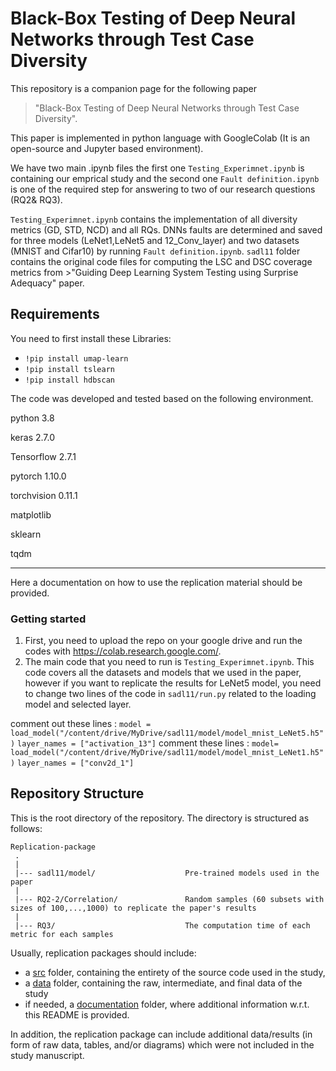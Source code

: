 # Black-Box Testing of Deep Neural Networks through Test Case Diversity

This repository is a companion page for the following paper 
> "Black-Box Testing of Deep Neural Networks through Test Case Diversity".

This paper is implemented in python language with GoogleColab (It is an open-source and Jupyter based environment).


We have two main .ipynb files the first one `Testing_Experimnet.ipynb` is containing our emprical study and the second one `Fault definition.ipynb` is one of the required step for answering to two of our research questions (RQ2& RQ3).

`Testing_Experimnet.ipynb` contains the implementation of all diversity metrics (GD, STD, NCD) and all RQs.
DNNs faults are determined and saved for three models (LeNet1,LeNet5 and 12_Conv_layer) and two datasets (MNIST and Cifar10) by running `Fault definition.ipynb`.
`sadl11` folder contains the original code files for computing the LSC and DSC coverage metrics from >"Guiding Deep Learning System Testing using Surprise Adequacy" paper.

Requirements
---------------
You need to first install these Libraries:
  - `!pip install umap-learn`
  - `!pip install tslearn`
  - `!pip install hdbscan`

The code was developed and tested based on the following environment.

python 3.8

keras 2.7.0

Tensorflow 2.7.1

pytorch 1.10.0

torchvision 0.11.1

matplotlib

sklearn

tqdm

---------------
Here a documentation on how to use the replication material should be provided.

### Getting started

1. First, you need to upload the repo on your google drive and run the codes with https://colab.research.google.com/.
2.  The main code that you need to run is `Testing_Experimnet.ipynb`. This code covers all the datasets and models that we used in the paper, however if you want to replicate the results for LeNet5 model, you need to change two lines of the code in `sadl11/run.py` related to the loading model and selected layer.

comment out these lines :  `model = load_model("/content/drive/MyDrive/sadl11/model/model_mnist_LeNet5.h5")`
                           `layer_names = ["activation_13"]`
comment these lines :      `model= load_model("/content/drive/MyDrive/sadl11/model/model_mnist_LeNet1.h5")`
                           `layer_names = ["conv2d_1"]`
 

Repository Structure
---------------
This is the root directory of the repository. The directory is structured as follows:

    Replication-package
     .
     |
     |--- sadl11/model/                    Pre-trained models used in the paper
     |
     |--- RQ2-2/Correlation/               Random samples (60 subsets with sizes of 100,...,1000) to replicate the paper's results
     |
     |--- RQ3/                             The computation time of each metric for each samples               
  

Usually, replication packages should include:
* a [src](src/) folder, containing the entirety of the source code used in the study,
* a [data](data/) folder, containing the raw, intermediate, and final data of the study
* if needed, a [documentation](documentation/) folder, where additional information w.r.t. this README is provided. 

In addition, the replication package can include additional data/results (in form of raw data, tables, and/or diagrams) which were not included in the study manuscript.
